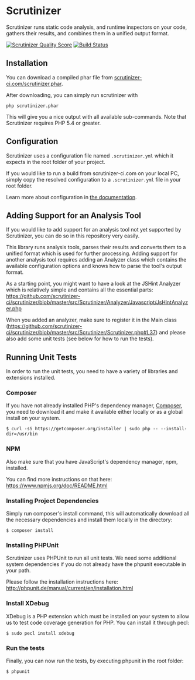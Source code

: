 # Scrutinizer

Scrutinizer runs static code analysis, and runtime inspectors on your code, gathers their results, and combines them
in a unified output format.

[![Scrutinizer Quality Score](https://scrutinizer-ci.com/g/scrutinizer-ci/scrutinizer/badges/quality-score.png?s=00b43441f630596431d776a2db52f4b2f532b037)](https://scrutinizer-ci.com/g/scrutinizer-ci/scrutinizer/)
[![Build Status](https://travis-ci.org/scrutinizer-ci/scrutinizer.png?branch=master)](https://travis-ci.org/scrutinizer-ci/scrutinizer)

## Installation

You can download a compiled phar file from [scrutinizer-ci.com/scrutinizer.phar](https://scrutinizer-ci.com/scrutinizer.phar).

After downloading, you can simply run scrutinizer with

```
php scrutinizer.phar
```

This will give you a nice output with all available sub-commands. Note that Scrutinizer requires PHP 5.4 or greater.

## Configuration

Scrutinizer uses a configuration file named ``.scrutinizer.yml`` which it expects in the root folder of your
project.

If you would like to run a build from scrutinizer-ci.com on your local PC, simply copy the resolved configuration to a
``.scrutinizer.yml`` file in your root folder.

Learn more about configuration in [the documentation](https://scrutinizer-ci.com/docs).

## Adding Support for an Analysis Tool

If you would like to add support for an analysis tool not yet supported by Scrutinizer, you can
do so in this repository very easily.

This library runs analysis tools, parses their results and converts them to a unified format which
is used for further processing. Adding support for another analysis tool requires adding an Analyzer
class which contains the available configuration options and knows how to parse the tool's output format.

As a starting point, you might want to have a look at the JSHint Analyzer which is relatively
simple and contains all the essential parts:
https://github.com/scrutinizer-ci/scrutinizer/blob/master/src/Scrutinizer/Analyzer/Javascript/JsHintAnalyzer.php

When you added an analyzer, make sure to register it in the Main class (https://github.com/scrutinizer-ci/scrutinizer/blob/master/src/Scrutinizer/Scrutinizer.php#L37) and please also
add some unit tests (see below for how to run the tests).


## Running Unit Tests

In order to run the unit tests, you need to have a variety of libraries and extensions installed.

### Composer

If you have not already installed PHP's dependency manager, [Composer](https://getcomposer.org), you need to download it
and make it available either locally or as a global install on your system.

```
$ curl -sS https://getcomposer.org/installer | sudo php -- --install-dir=/usr/bin
```


### NPM

Also make sure that you have JavaScript's dependency manager, npm, installed.

You can find more instructions on that here:
https://www.npmjs.org/doc/README.html


### Installing Project Dependencies

Simply run composer's install command, this will automatically download all the necessary dependencies and install
them locally in the directory:

```
$ composer install
```


### Installing PHPUnit

Scrutinizer uses PHPUnit to run all unit tests. We need some additional system dependencies if you do not already have
the phpunit executable in your path.

Please follow the installation instructions here:
http://phpunit.de/manual/current/en/installation.html

### Install XDebug

XDebug is a PHP extension which must be installed on your system to allow us to test code coverage generation for PHP.
You can install it through pecl:

```
$ sudo pecl install xdebug
```

### Run the tests

Finally, you can now run the tests, by executing phpunit in the root folder:

```
$ phpunit
```
